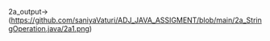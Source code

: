 
2a_output->(https://github.com/saniyaVaturi/ADJ_JAVA_ASSIGMENT/blob/main/2a_StringOperation.java/2a1.png)
